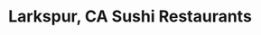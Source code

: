 ---
layout: city
title: Larkspur, CA Sushi Restaurants
permalink: /california/larkspur/
stateAbbr: CA
stateName: California
cityName: Larkspur

---